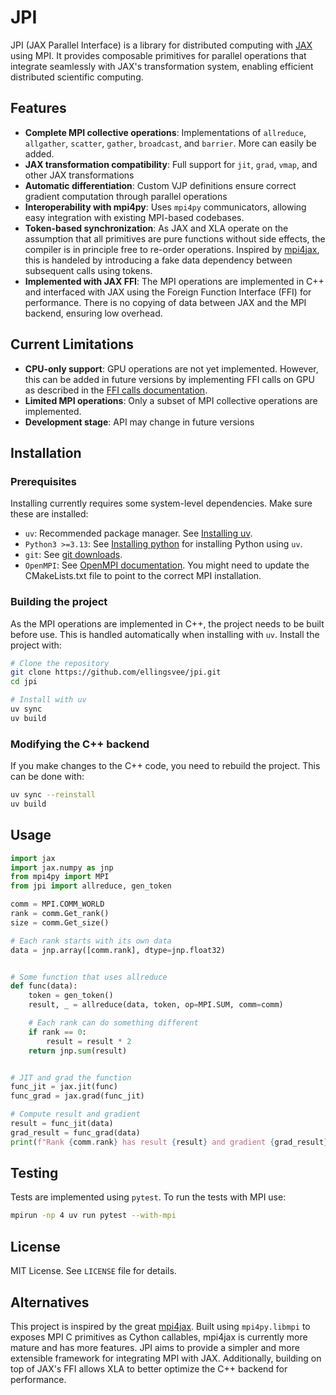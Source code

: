 # JPI

JPI (JAX Parallel Interface) is a library for distributed computing with [JAX](https://github.com/google/jax) using MPI. It provides composable primitives for parallel operations that integrate seamlessly with JAX's transformation system, enabling efficient distributed scientific computing.

## Features

- **Complete MPI collective operations**: Implementations of `allreduce`, `allgather`, `scatter`, `gather`, `broadcast`, and `barrier`. More can easily be added.
- **JAX transformation compatibility**: Full support for `jit`, `grad`, `vmap`, and other JAX transformations
- **Automatic differentiation**: Custom VJP definitions ensure correct gradient computation through parallel operations
- **Interoperability with mpi4py**: Uses `mpi4py` communicators, allowing easy integration with existing MPI-based codebases.
- **Token-based synchronization**: As JAX and XLA operate on the assumption that all primitives are pure functions without side effects, the compiler is in principle free to re-order operations. Inspired by [mpi4jax](https://github.com/mpi4jax/mpi4jax/tree/main), this is handeled by introducing a fake data dependency between subsequent calls using tokens.
- **Implemented with JAX FFI**: The MPI operations are implemented in C++ and interfaced with JAX using the Foreign Function Interface (FFI) for performance. There is no copying of data between JAX and the MPI backend, ensuring low overhead.

## Current Limitations

- **CPU-only support**: GPU operations are not yet implemented. However, this can be added in future versions by implementing FFI calls on GPU as described in the [FFI calls documentation](https://docs.jax.dev/en/latest/ffi.html#ffi-calls-on-a-gpu).
- **Limited MPI operations**: Only a subset of MPI collective operations are implemented.
- **Development stage**: API may change in future versions

## Installation
### Prerequisites
Installing currently requires some system-level dependencies. Make sure these are installed:
- `uv`: Recommended package manager. See [Installing uv](https://docs.astral.sh/uv/getting-started/installation/).
- `Python3 >=3.13`: See [Installing python](https://docs.astral.sh/uv/guides/install-python/) for installing Python using `uv`. 
- `git`: See [git downloads](https://git-scm.com/downloads).
- `OpenMPI`: See [OpenMPI documentation](https://docs.open-mpi.org/en/v5.0.x/index.html). You might need to update the CMakeLists.txt file to point to the correct MPI installation.

### Building the project
As the MPI operations are implemented in C++, the project needs to be built before use. This is handled automatically when installing with `uv`. Install the project with:
```bash
# Clone the repository
git clone https://github.com/ellingsvee/jpi.git
cd jpi

# Install with uv
uv sync 
uv build
```

### Modifying the C++ backend
If you make changes to the C++ code, you need to rebuild the project. This can be done with:
```bash
uv sync --reinstall
uv build
```




## Usage

```python
import jax
import jax.numpy as jnp
from mpi4py import MPI
from jpi import allreduce, gen_token

comm = MPI.COMM_WORLD
rank = comm.Get_rank()
size = comm.Get_size()

# Each rank starts with its own data
data = jnp.array([comm.rank], dtype=jnp.float32)


# Some function that uses allreduce
def func(data):
    token = gen_token()
    result, _ = allreduce(data, token, op=MPI.SUM, comm=comm)

    # Each rank can do something different
    if rank == 0:
        result = result * 2
    return jnp.sum(result)


# JIT and grad the function
func_jit = jax.jit(func)
func_grad = jax.grad(func_jit)

# Compute result and gradient
result = func_jit(data)
grad_result = func_grad(data)
print(f"Rank {comm.rank} has result {result} and gradient {grad_result}")
```

## Testing
Tests are implemented using `pytest`. To run the tests with MPI use:
```bash
mpirun -np 4 uv run pytest --with-mpi 
```

## License
MIT License. See `LICENSE` file for details.

## Alternatives
This project is inspired by the great [mpi4jax](https://github.com/mpi4jax/mpi4jax).  Built using `mpi4py.libmpi` to exposes MPI C primitives as Cython callables, mpi4jax is currently more mature and has more features. JPI aims to provide a simpler and more extensible framework for integrating MPI with JAX.  Additionally, building on top of JAX's FFI allows XLA to better optimize the C++ backend for performance.
 